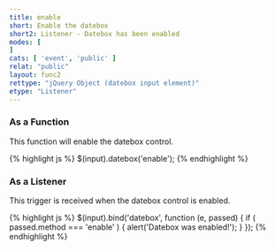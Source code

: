 ```yaml
---
title: enable
short: Enable the datebox
short2: Listener - Datebox has been enabled
modes: [
]
cats: [ 'event', 'public' ]
relat: "public"
layout: func2
rettype: "jQuery Object (datebox input element)"
etype: "Listener"
---
```


<div class="panel panel-default">
<div class="panel-heading"><h3 class="panel-title">
As a Function
</h3></div>
<div class="panel-body">

This function will enable the datebox control.

{% highlight js %}
$(input).datebox('enable');
{% endhighlight %}

</div></div>

<div class="panel panel-default">
<div class="panel-heading"><h3 class="panel-title">
As a Listener
</h3></div>
<div class="panel-body">

This trigger is received when the datebox control is enabled.

{% highlight js %}
$(input).bind('datebox', function (e, passed) { 
  if ( passed.method === 'enable' ) {
    alert('Datebox was enabled!');
  }
});
{% endhighlight %}

</div></div>

